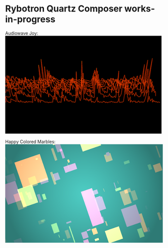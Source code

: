 Rybotron Quartz Composer works-in-progress
==========================================

Audiowave Joy:
![audiowavejoy](/images/audiowavejoy.png)

Happy Colored Marbles:
![Happy Colored Marbles](/images/happycoloredmarbles.png)

